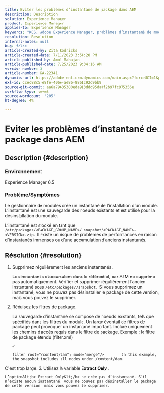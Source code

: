```yaml
---
title: Eviter les problèmes d’instantané de package dans AEM
description: Description
solution: Experience Manager
product: Experience Manager
applies-to: Experience Manager
keywords: "KCS, Adobe Experience Manager, problèmes d’instantané de module"
resolution: Resolution
internal-notes: null
bug: false
article-created-by: Zita Rodricks
article-created-date: 7/11/2023 3:54:20 PM
article-published-by: Amol Mahajan
article-published-date: 7/25/2023 9:34:16 AM
version-number: 2
article-number: KA-22341
dynamics-url: https://adobe-ent.crm.dynamics.com/main.aspx?forceUCI=1&pagetype=entityrecord&etn=knowledgearticle&id=948ec030-0320-ee11-9cbe-6045bd006239
exl-id: ccec88c5-e8fe-406e-ae86-8861c92d9bb9
source-git-commit: aa6a79635380eda913ddd95da0f2b97fc975356e
workflow-type: tm+mt
source-wordcount: '205'
ht-degree: 4%

---
```


# Eviter les problèmes d’instantané de package dans AEM

## Description {#description}


### <b>Environnement</b>

Experience Manager 6.5



### <b>Problème/Symptômes</b>

Le gestionnaire de modules crée un instantané de l’installation d’un module. L’instantané est une sauvegarde des noeuds existants et est utilisé pour la désinstallation du module.

L’instantané est stocké en tant que `/etc/packages/<PACKAGE_GROUP_NAME>/.snapshot/<PACKAGE_NAME>-<VERSION>.zip.` Il existe un risque de problèmes de performances en raison d’instantanés immenses ou d’une accumulation d’anciens instantanés.


## Résolution {#resolution}


1. Supprimez régulièrement les anciens instantanés.

   Les instantanés s’accumulent dans le référentiel, car AEM ne supprime pas automatiquement. Vérifier et supprimer régulièrement l’ancien instantané sous `/etc/packages//snapshot.` Si vous supprimez un instantané, vous ne pouvez pas désinstaller le package de cette version, mais vous pouvez le supprimer.


2. Réduisez les filtres de package.

   La sauvegarde d’instantané se compose de noeuds existants, tels que spécifiés dans les filtres du module. Un large éventail de filtres de package peut provoquer un instantané important. Inclure uniquement les chemins d’accès requis dans le filtre de package. Exemple : le filtre de package étendu (filter.xml)



   `<`


   ```
   filter root="/content/dam"; mode="merge"/>        In this example, the snapshot includes all nodes under /content/dam.
   ```

C&#39;est trop large.
3. Utilisez la variable <b>Extract Only</b> .

    L’option&lt;b> Extract Only&lt;/b> ne crée pas d’instantané. S’il n’existe aucun instantané, vous ne pouvez pas désinstaller le package de cette version, mais vous pouvez le supprimer.
    

